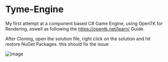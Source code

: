# Tyme-Engine
My first attempt at a component based C# Game Engine, using OpenTK for Rendering, aswell as following the https://opentk.net/learn/ Guide.

After Cloning, open the solution file, right click on the solution and hit restore NuGet Packages. this should fix the issue

![image](https://user-images.githubusercontent.com/54477532/181806247-7e558509-ed99-4af0-b173-60ee496474ff.png)

